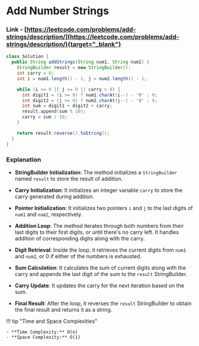 # Add Number Strings

### Link - [https://leetcode.com/problems/add-strings/description/](https://leetcode.com/problems/add-strings/description/){target="_blank"}

```java
class Solution {
  public String addStrings(String num1, String num2) {
    StringBuilder result = new StringBuilder();
    int carry = 0;
    int i = num1.length() - 1, j = num2.length() - 1;

    while (i >= 0 || j >= 0 || carry > 0) {
      int digit1 = (i >= 0) ? num1.charAt(i--) - '0' : 0;
      int digit2 = (j >= 0) ? num2.charAt(j--) - '0' : 0;
      int sum = digit1 + digit2 + carry;
      result.append(sum % 10);
      carry = sum / 10;
    }

    return result.reverse().toString();
  }
}
```

### Explanation

* **StringBuilder Initialization**: The method initializes a `StringBuilder` named `result` to store the result of addition.

* **Carry Initialization**: It initializes an integer variable `carry` to store the carry generated during addition.

* **Pointer Initialization**: It initializes two pointers `i` and `j` to the last digits of `num1` and `num2`, respectively.

* **Addition Loop**: The method iterates through both numbers from their last digits to their first digits, or until there's no carry left. It handles addition of corresponding
  digits along with the carry.

* **Digit Retrieval**: Inside the loop, it retrieves the current digits from `num1` and `num2`, or 0 if either of the numbers is exhausted.

* **Sum Calculation**: It calculates the sum of current digits along with the carry and appends the last digit of the sum to the `result` StringBuilder.

* **Carry Update**: It updates the carry for the next iteration based on the sum.

* **Final Result**: After the loop, it reverses the `result` StringBuilder to obtain the final result and returns it as a string.

!!! tip "Time and Space Complexities"

    - **Time Complexity:** O(n)
    - **Space Complexity:** O(1)
